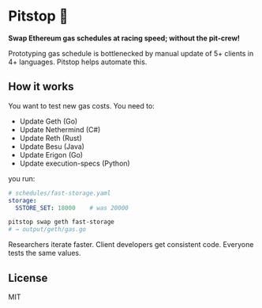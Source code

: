# Pitstop 🏁

**Swap Ethereum gas schedules at racing speed; without the pit-crew!**

Prototyping gas schedule is bottlenecked by manual update of 5+ clients in 4+ languages. Pitstop helps automate this.

## How it works

You want to test new gas costs. You need to:

- Update Geth (Go)
- Update Nethermind (C#)
- Update Reth (Rust)
- Update Besu (Java)
- Update Erigon (Go)
- Update execution-specs (Python)

you run:

```yaml
# schedules/fast-storage.yaml
storage:
  SSTORE_SET: 18000    # was 20000
```

```bash
pitstop swap geth fast-storage
# → output/geth/gas.go
```

Researchers iterate faster. Client developers get consistent code. Everyone tests the same values.

## License

MIT
